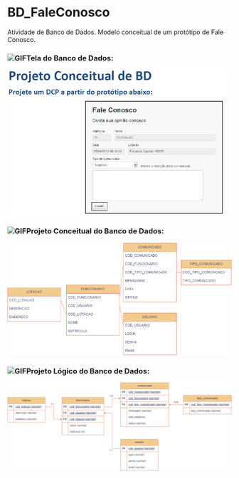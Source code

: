 # BD_FaleConosco

Atividade de Banco de Dados. Modelo conceitual de um protótipo de Fale Conosco.

### <img height="20" alt="GIF" src="https://github.com/joaopauloaramuni/joaopauloaramuni/blob/main/img/soulgem.gif?raw=true"/>Tela do Banco de Dados:
<img src="https://github.com/DCLaass/BD_FaleConosco/blob/main/modelo.png "/>

### <img height="20" alt="GIF" src="https://github.com/joaopauloaramuni/joaopauloaramuni/blob/main/img/soulgem.gif?raw=true"/>Projeto Conceitual do Banco de Dados:
<img src="https://github.com/DCLaass/BD_FaleConosco/blob/main/faleconosco.drawio.png "/>

### <img height="20" alt="GIF" src="https://github.com/joaopauloaramuni/joaopauloaramuni/blob/main/img/soulgem.gif?raw=true"/>Projeto Lógico do Banco de Dados:
<img src="https://github.com/DCLaass/BD_FaleConosco/blob/main/faleconosco.logico.drawio.png "/>
